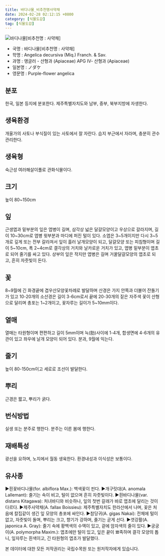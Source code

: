 ```yaml
---
title: 바디나물_비추천명사약채
date: 2024-02-28 02:12:15 +0800
category: [식물도감]
tag: [식물도감]
---
```




![바디나물[비추천명 : 사약채]](/fileUpload/plants/basic/Umbelliferae/Angelica/7358/1_th2.JPG)
- 국명 : 바디나물[비추천명 : 사약채]
- 학명 : Angelica decursiva (Miq.) Franch. & Sav.
- 과명 : 앵글러 - 산형과 (Apiaceae) APG Ⅳ- 산형과 (Apiaceae)
- 일본명 : ノダケ
- 영문명 : Purple-flower angelica


## 분포
한국, 일본 등지에 분포한다. 제주특별자치도와 남부, 중부, 북부지방에 자생한다.
## 생육환경
개울가의 사토나 부식질이 있는 사토에서 잘 자란다. 습지 부근에서 자라며, 충분히 관수 관리한다.
## 생육형
숙근성 여러해살이풀로 관화식물이다.
## 크기
높이 80~150cm
## 잎
근생엽과 밑부분의 잎은 엽병이 길며, 삼각상 넓은 달걀모양이고 우상으로 갈라지며, 길이 10~30cm로 엽병 윗부분과 마디에 퍼진 털이 있다. 소엽은 3~5개이지만 다시 3~5개로 깊게 또는 전부 갈라져서 잎이 흘러 날개모양이 되고, 달걀모양 또는 피침형이며 길이 5~10cm, 폭 2~4cm로 결각상의 거치와 날카로운 거치가 있고, 엽병 밑부분이 엽초로 되어 줄기를 싸고 있다. 상부의 잎은 작지만 엽병은 길며 거꿀달걀모양의 엽초로 되고, 흔히 자줏빛이 돈다.
## 꽃
8~9월에 긴 화경끝에 겹우산모양꽃차례로 발달하며 산경은 가지 안쪽과 더불어 잔돌기가 있고 10-20개의 소산경은 길이 3-6cm로서 끝에 20-30개의 짙은 자주색 꽃이 산형으로 달리며 총포는 1~2개이고, 꽃자루는 길이가 5~10mm이다.
## 열매
열매는 타원형이며 편편하고 길이 5mm이며 늑(肋)사이에 1-4개, 합생면에 4-6개의 유관이 있고 좌우에 날개 모양이 되어 있다. 분과, 9월에 익는다. 
## 줄기
높이 80-150cm이고 세로로 조선이 발달한다.
## 뿌리
근경은 짧고, 뿌리가 굵다.
## 번식방법
실생 또는 분주로 행한다. 분주는 이른 봄에 행한다.
## 재배특성
광선을 요하며, 노지에서 월동 생육한다. 환경내성과 이식성은 보통이다.
## 유사종
▶흰꽃바디나물(for. albiflora Max.): 백색꽃이 핀다.▶개구릿대(A. anomala Lallemant): 줄기는 속이 비고, 털이 없으며 흔히 자줏빛이다. ▶흰바디나물(var. distans Kitagawa): 처녀바디와 비슷하나, 잎의 첫번 갈래가 바로 엽초에 달리는 것이 다르다.▶제주사약채(A. fallax Boissieu): 제주특별자치도 한라산에서 나며, 꽃은 처음에 칼집같이 생긴 잎 모양의 총포에 싸인다.▶참당귀(A. gigas Nakai): 전체에 털이 없고, 자줏빛이 돌며, 뿌리는 크고, 향기가 강하며, 줄기는 곧게 선다. ▶갯강활(A. japonica A. Gray): 줄기 속에 황백색의 수액이 있고, 겉에 암자색의 줄이 있다. ▶궁궁이(A. polymorpha Maxim.): 엽초에만 털이 있고, 잎은 끝이 뾰족하며 결각 모양의 톱니, 잎자루는 흰색이고, 긴 타원형의 엽초가 발달했다.






본 데이터에 대한 모든 저작권리는 국립수목원 또는 원저작자에게 있습니다.
